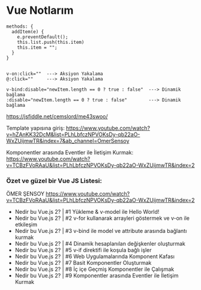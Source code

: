 # Vue Notlarım


```
methods: {
  addItem(e) {
    e.preventDefault();
    this.list.push(this.item)
    this.item = "";
  }
}


v-on:click=""  ---> Aksiyon Yakalama
@:click=""     ---> Aksiyon Yakalama

v-bind:disable="newItem.length == 0 ? true : false"  ---> Dinamik bağlama
:disable="newItem.length == 0 ? true : false"        ---> Dinamik bağlama

```

https://jsfiddle.net/cemslord/me43swoo/




Template yapısına giriş: https://www.youtube.com/watch?v=hZAnKK32DcM&list=PLhLbfczNPVOKsDy-qb22aO-WxZUijmwTR&index=7&ab_channel=OmerSensoy

Komponentler arasında Eventler ile İletişim Kurmak: https://www.youtube.com/watch?v=TCBzFVoRAaU&list=PLhLbfczNPVOKsDy-qb22aO-WxZUijmwTR&index=2



### Özet ve güzel bir Vue JS Listesi:

ÖMER ŞENSOY https://www.youtube.com/watch?v=TCBzFVoRAaU&list=PLhLbfczNPVOKsDy-qb22aO-WxZUijmwTR&index=2

- Nedir bu Vue.js 2? | #1 Yükleme & v-model ile Hello World!
- Nedir bu Vue.js 2? | #2 v-for kullanarak arrayleri göstermek ve v-on ile etkileşim
- Nedir bu Vue.js 2? | #3 v-bind ile model ve attribute arasında bağlantı kurmak
- Nedir bu Vue.js 2? | #4 Dinamik hesaplanılan değişkenler oluşturmak
- Nedir bu Vue.js 2? | #5 v-if direktifi ile koşula bağlı işler
- Nedir bu Vue.js 2? | #6 Web Uygulamalarında Komponent Kafası
- Nedir bu Vue.js 2? | #7 Basit Komponentler Oluşturmak
- Nedir bu Vue.js 2? | #8 İç içe Geçmiş Komponentler ile Çalışmak
- Nedir bu Vue.js 2? | #9 Komponentler arasında Eventler ile İletişim Kurmak


